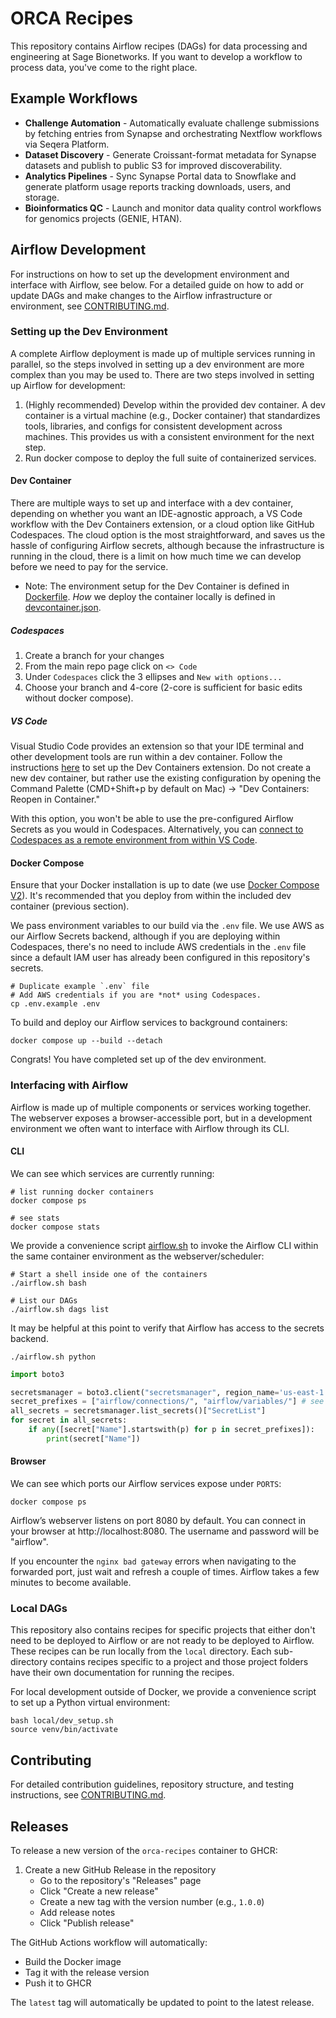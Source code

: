 # ORCA Recipes

This repository contains Airflow recipes (DAGs) for data processing and engineering at Sage Bionetworks. If you want to develop a workflow to process data, you've come to the right place.

## Example Workflows

- **Challenge Automation** - Automatically evaluate challenge submissions by fetching entries from Synapse and orchestrating Nextflow workflows via Seqera Platform.
- **Dataset Discovery** - Generate Croissant-format metadata for Synapse datasets and publish to public S3 for improved discoverability.
- **Analytics Pipelines** - Sync Synapse Portal data to Snowflake and generate platform usage reports tracking downloads, users, and storage.
- **Bioinformatics QC** - Launch and monitor data quality control workflows for genomics projects (GENIE, HTAN).

## Airflow Development

For instructions on how to set up the development environment and interface with Airflow, see below. For a detailed guide on how to add or update DAGs and make changes to the Airflow infrastructure or environment, see [CONTRIBUTING.md](./CONTRIBUTING.md).

### Setting up the Dev Environment 

A complete Airflow deployment is made up of multiple services running in parallel, so the steps involved in setting up a dev environment are more complex than you may be used to. There are two steps involved in setting up Airflow for development:

1. (Highly recommended) Develop within the provided dev container. A dev container is a virtual machine (e.g., Docker container) that standardizes tools, libraries, and configs for consistent development across machines. This provides us with a consistent environment for the next step.
2. Run docker compose to deploy the full suite of containerized services.

#### Dev Container

There are multiple ways to set up and interface with a dev container, depending on whether you want an IDE-agnostic approach, a VS Code workflow with the Dev Containers extension, or a cloud option like GitHub Codespaces. The cloud option is the most straightforward, and saves us the hassle of configuring Airflow secrets, although because the infrastructure is running in the cloud, there is a limit on how much time we can develop before we need to pay for the service. 

* Note: The environment setup for the Dev Container is defined in [Dockerfile](./Dockerfile). _How_ we deploy the container locally is defined in [devcontainer.json](.devcontainer/devcontainer.json).

##### Codespaces

1. Create a branch for your changes
2. From the main repo page click on `<> Code`
3. Under `Codespaces` click the 3 ellipses and `New with options...`
4. Choose your branch and 4-core (2-core is sufficient for basic edits without docker compose).

##### VS Code

Visual Studio Code provides an extension so that your IDE terminal and other development tools are run within a dev container. Follow the instructions [here](https://code.visualstudio.com/docs/devcontainers/tutorial) to set up the Dev Containers extension. Do not create a new dev container, but rather use the existing configuration by opening the Command Palette (CMD+Shift+p by default on Mac) → "Dev Containers: Reopen in Container."

With this option, you won't be able to use the pre-configured Airflow Secrets as you would in Codespaces. Alternatively, you can [connect to Codespaces as a remote environment from within VS Code](https://docs.github.com/en/codespaces/developing-in-a-codespace/using-github-codespaces-in-visual-studio-code).

#### Docker Compose

Ensure that your Docker installation is up to date (we use [Docker Compose V2](https://docs.docker.com/compose/compose-v2/)). It's recommended that you deploy from within the included dev container (previous section).

We pass environment variables to our build via the `.env` file. We use AWS as our Airflow Secrets backend, although if you are deploying within Codespaces, there's no need to include AWS credentials in the `.env` file since a default IAM user has already been configured in this repository's secrets.

```console
# Duplicate example `.env` file
# Add AWS credentials if you are *not* using Codespaces.
cp .env.example .env
```

To build and deploy our Airflow services to background containers:

```console
docker compose up --build --detach
```

Congrats! You have completed set up of the dev environment.

### Interfacing with Airflow

Airflow is made up of multiple components or services working together. The webserver exposes a browser-accessible port, but in a development environment we often want to interface with Airflow through its CLI.

#### CLI

We can see which services are currently running:
```console
# list running docker containers
docker compose ps

# see stats
docker compose stats
```

We provide a convenience script [airflow.sh](./airflow.sh) to invoke the Airflow CLI within the same container environment as the webserver/scheduler:

```console
# Start a shell inside one of the containers
./airflow.sh bash

# List our DAGs
./airflow.sh dags list
```

It may be helpful at this point to verify that Airflow has access to the secrets backend.
```console
./airflow.sh python
```
```python
import boto3

secretsmanager = boto3.client("secretsmanager", region_name='us-east-1')
secret_prefixes = ["airflow/connections/", "airflow/variables/"] # see secrets.backend_kwargs in airflow.cfg
all_secrets = secretsmanager.list_secrets()["SecretList"]
for secret in all_secrets:
    if any([secret["Name"].startswith(p) for p in secret_prefixes]):
        print(secret["Name"])
```

#### Browser

We can see which ports our Airflow services expose under `PORTS`:
```
docker compose ps
```

Airflow’s webserver listens on port 8080 by default. You can connect in your browser at http://localhost:8080. The username and password will be "airflow".

If you encounter the `nginx bad gateway` errors when navigating to the forwarded port, just wait and refresh a couple of times. Airflow takes a few minutes to become available.

### Local DAGs

This repository also contains recipes for specific projects that either don't need to be deployed to Airflow or are not ready to be deployed to Airflow. These recipes can be run locally from the `local` directory. Each sub-directory contains recipes specific to a project and those project folders have their own documentation for running the recipes.

For local development outside of Docker, we provide a convenience script to set up a Python virtual environment:

```console
bash local/dev_setup.sh
source venv/bin/activate
```

## Contributing

For detailed contribution guidelines, repository structure, and testing instructions, see [CONTRIBUTING.md](CONTRIBUTING.md).

## Releases

To release a new version of the `orca-recipes` container to GHCR:

1. Create a new GitHub Release in the repository
   - Go to the repository's "Releases" page
   - Click "Create a new release"
   - Create a new tag with the version number (e.g., `1.0.0`)
   - Add release notes
   - Click "Publish release"

The GitHub Actions workflow will automatically:
- Build the Docker image
- Tag it with the release version
- Push it to GHCR

The `latest` tag will automatically be updated to point to the latest release.
